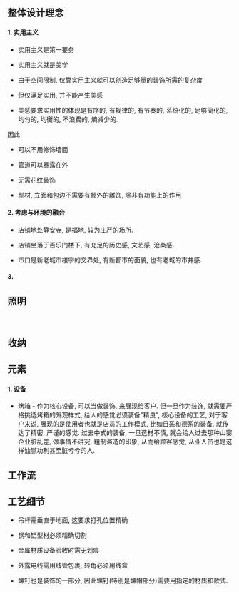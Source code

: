 ## 整体设计理念

#### 1. 实用主义

- 实用主义是第一要务

- 实用主义就是美学

- 由于空间限制, 仅靠实用主义就可以创造足够量的装饰所需的复杂度

- 但仅满足实用, 并不能产生美感

- 美感要求实用性的体现是有序的, 有规律的, 有节奏的, 系统化的, 足够简化的, 均匀的, 均衡的, 不浪费的, 熵减少的.

因此

- 可以不用修饰墙面

- 管道可以暴露在外

- 无需花纹装饰

- 型材, 立面和包边不需要有额外的雕饰, 除非有功能上的作用

#### 2. 考虑与环境的融合

- 店铺地处静安寺, 是福地, 较为庄严的场所.

- 店铺坐落于百乐门楼下, 有充足的历史感, 文艺感, 沧桑感.

- 市口是新老城市楼宇的交界处, 有新都市的面貌, 也有老城的市井感.

#### 3.



## 照明

    

## 收纳



## 元素

#### 1. 设备

- 烤箱 - 作为核心设备, 可以当做装饰, 来展现给客户. 但一旦作为装饰, 就需要严格挑选烤箱的外观样式, 给人的感觉必须装备"精良", 核心设备的工艺, 对于客户来说, 展现的是使用者也就是店员的工作模式, 比如日系和德系的装备, 就传达了精密, 严谨的感觉. 过去中式的装备, 一旦选材不慎, 就会给人过去那种山寨企业脏乱差, 做事情不讲究, 粗制滥造的印象, 从而给顾客感觉, 从业人员也是这样油腻功利甚至脏兮兮的人.



## 工作流



## 工艺细节

- 吊杆需垂直于地面, 这要求打孔位置精确

- 钢和铝型材必须精确切割

- 金属材质设备验收时需无划痕

- 外露电线需用线管包裹, 转角必须用线盒

- 螺钉也是装饰的一部分, 因此螺钉(特别是螺帽部分)需要用指定的材质和款式.
